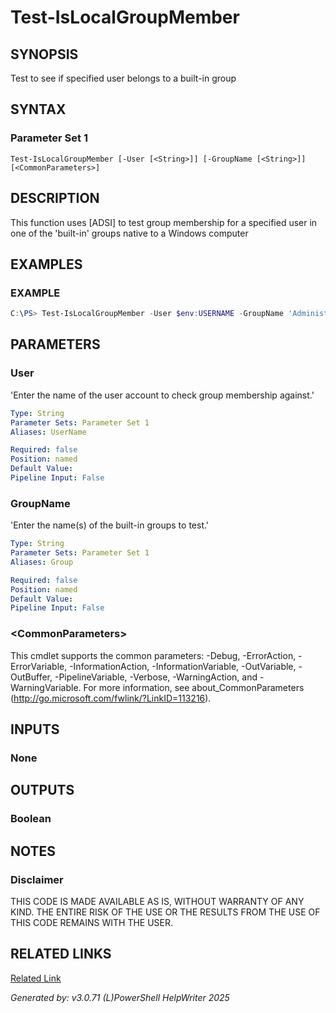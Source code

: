﻿# Test-IsLocalGroupMember

## SYNOPSIS
Test to see if specified user belongs to a built-in group

## SYNTAX

### Parameter Set 1
```
Test-IsLocalGroupMember [-User [<String>]] [-GroupName [<String>]] [<CommonParameters>]
```

## DESCRIPTION
This function uses [ADSI] to test group membership for a specified user in one of the 'built-in' groups native to a Windows computer

## EXAMPLES

### EXAMPLE

```powershell
C:\PS> Test-IsLocalGroupMember -User $env:USERNAME -GroupName 'Administrators'
```

## PARAMETERS

### User
'Enter the name of the user account to check group membership against.'

```yaml
Type: String
Parameter Sets: Parameter Set 1
Aliases: UserName

Required: false
Position: named
Default Value: 
Pipeline Input: False
```

### GroupName
'Enter the name(s) of the built-in groups to test.'

```yaml
Type: String
Parameter Sets: Parameter Set 1
Aliases: Group

Required: false
Position: named
Default Value: 
Pipeline Input: False
```

### \<CommonParameters\>
This cmdlet supports the common parameters: -Debug, -ErrorAction, -ErrorVariable, -InformationAction, -InformationVariable, -OutVariable, -OutBuffer, -PipelineVariable, -Verbose, -WarningAction, and -WarningVariable. For more information, see about_CommonParameters (http://go.microsoft.com/fwlink/?LinkID=113216).

## INPUTS

### None


## OUTPUTS

### Boolean


## NOTES

### Disclaimer
THIS CODE IS MADE AVAILABLE AS IS, WITHOUT WARRANTY OF ANY KIND. THE ENTIRE RISK OF THE USE OR THE RESULTS FROM THE USE OF THIS CODE REMAINS WITH THE USER.

## RELATED LINKS

[Related Link](https://morgantechspace.com/2017/10/check-if-user-is-member-of-local-group-powershell.html)


*Generated by: v3.0.71 (L)PowerShell HelpWriter 2025*
